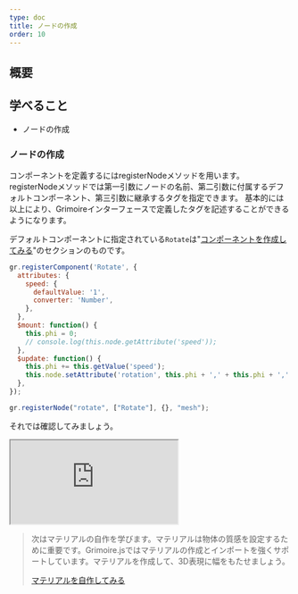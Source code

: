 ```yaml
---
type: doc
title: ノードの作成
order: 10
---
```


## 概要


## 学べること

* ノードの作成

### ノードの作成

コンポーネントを定義するにはregisterNodeメソッドを用います。
registerNodeメソッドでは第一引数にノードの名前、第二引数に付属するデフォルトコンポーネント、第三引数に継承するタグを指定できます。
基本的には以上により、Grimoireインターフェースで定義したタグを記述することができるようになります。

デフォルトコンポーネントに指定されている`Rotate`は"[コンポーネントを作成してみる](/tutorial/07-create-component.html)"のセクションのものです。

```javascript
gr.registerComponent('Rotate', {
  attributes: {
    speed: {
      defaultValue: '1',
      converter: 'Number',
    },
  },
  $mount: function() {
    this.phi = 0;
    // console.log(this.node.getAttribute('speed'));
  },
  $update: function() {
    this.phi += this.getValue('speed');
    this.node.setAttribute('rotation', this.phi + ',' + this.phi + ',' + this.phi);
  },
});

gr.registerNode("rotate", ["Rotate"], {}, "mesh");
```

それでは確認してみましょう。

<iframe class="editor" src="https://grimoiregl.github.io/grimoire.gl-example#t10-01"></iframe>

> 次はマテリアルの自作を学びます。マテリアルは物体の質感を設定するために重要です。Grimoire.jsではマテリアルの作成とインポートを強くサポートしています。マテリアルを作成して、3D表現に幅をもたせましょう。
>
> [マテリアルを自作してみる](/tutorial/11-create-material.html)
